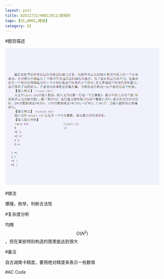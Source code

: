 ```yaml
---
layout: post
title: BZOJ2732/HNOI2011/数矩形
tags: [OI,HNOI,瞎搞]
category: OI
---
```


#题目描述

![](/images/oi/bzoj/2338.jpg)

#做法

爆搜，枚举，判断合法性

#复杂度分析

均摊 $$O(N^2)$$，但在某些特别构造的图里能达到很大

#备注

自古湖南卡精度，要用绝对精度来表示一些数值

#AC Code

<script src="https://gist.github.com/erjiaqing/10331131.js"></script>



